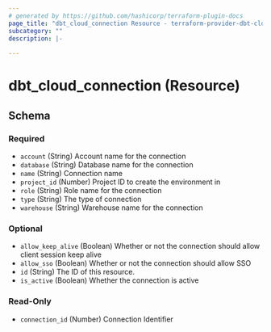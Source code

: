 ```yaml
---
# generated by https://github.com/hashicorp/terraform-plugin-docs
page_title: "dbt_cloud_connection Resource - terraform-provider-dbt-cloud"
subcategory: ""
description: |-
  
---
```


# dbt_cloud_connection (Resource)





<!-- schema generated by tfplugindocs -->
## Schema

### Required

- `account` (String) Account name for the connection
- `database` (String) Database name for the connection
- `name` (String) Connection name
- `project_id` (Number) Project ID to create the environment in
- `role` (String) Role name for the connection
- `type` (String) The type of connection
- `warehouse` (String) Warehouse name for the connection

### Optional

- `allow_keep_alive` (Boolean) Whether or not the connection should allow client session keep alive
- `allow_sso` (Boolean) Whether or not the connection should allow SSO
- `id` (String) The ID of this resource.
- `is_active` (Boolean) Whether the connection is active

### Read-Only

- `connection_id` (Number) Connection Identifier


